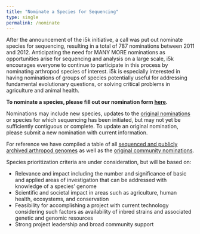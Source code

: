 ```yaml
---
title: "Nominate a Species for Sequencing"
type: single
permalink: /nominate
---
```


After the announcement of the i5k initiative, a call was put out nominate species for sequencing, resulting in a total of 787 nominations between 2011 and 2012.  Anticipating the need for MANY MORE nominations as opportunities arise for sequencing and analysis on a large scale, i5k encourages everyone to continue to participate in this process by nominating arthropod species of interest. i5k is especially interested in having nominations of groups of species potentially useful for addressing fundamental evolutionary questions, or solving critical problems in agriculture and animal health.

**To nominate a species, please fill out our nomination form [here](https://goo.gl/forms/BoROaCUl6WB4Yl3t1).**

Nominations may include new species, updates to the [original nominations](legacy_i5k_nominations) or species for which sequencing has been initiated, but may not yet be sufficiently contiguous or complete.  To update an original nomination, please submit a new nomination with current information.

For reference we have compiled a table of all [sequenced and publicly archived arthropod genomes](arthropod_genomes_at_ncbi) as well as the [original community nominations](legacy_i5k_nominations).

Species prioritization criteria are under consideration, but will be based on:
- Relevance and impact including the number and significance of basic and applied areas of investigation that can be addressed with knowledge of a species’ genome
- Scientific and societal impact in areas such as agriculture, human health, ecosystems, and conservation
- Feasibility for accomplishing a project with current technology considering such factors as availability of inbred strains and associated genetic and genomic resources
- Strong project leadership and broad community support
 
